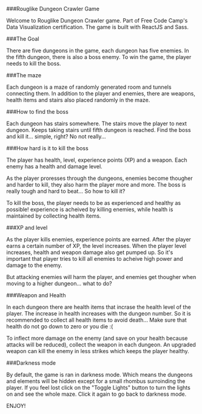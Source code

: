 ###Rouglike Dungeon Crawler Game

Welcome to Rouglike Dungeon Crawler game. Part of Free Code Camp's Data Visualization certification. The game is built with ReactJS and Sass.

###The Goal

There are five dungeons in the game, each dungeon has five enemies. In the fifth dungeon, there is also a boss enemy. To win the game, the player needs to kill the boss.

###The maze

Each dungeon is a maze of randomly generated room and tunnels connecting them. In addition to the player and enemies, there are weapons, health items and stairs also placed randomly in the maze.

###How to find the boss

Each dungeon has stairs somewhere. The stairs move the player to next dungeon. Keeps taking stairs until fifth dungeon is reached. Find the boss and kill it... simple, right? No not really...

###How hard is it to kill the boss

The player has health, level, experience points (XP) and a weapon. Each enemy has a health and damage level.

As the player proresses through the dungeons, enemies become thougher and harder to kill, they also harm the player more and more. The boss is really tough and hard to beat... So how to kill it?

To kill the boss, the player needs to be as experienced and healthy as possible! experience is acheived by killing enemies, while health is maintained by collecting health items.

###XP and level

As the player kills enemies, experience points are earned. After the player earns a certain number of XP, the level increases. When the player level increases, health and weapon damage also get pumped up. So it's important that player tries to kill all enemies to acheive high power and damage to the enemy.

But attacking enemies will harm the player, and enemies get thougher when moving to a higher dungeon... what to do?

###Weapon and Health

In each dungeon there are health items that incrase the health level of the player. The increase in health increases with the dungeon number. So it is recommended to collect all health items to avoid death... Make sure that health do not go down to zero or you die :(

To inflect more damage on the enemy (and save on your health because attacks will be reduced), collect the weapon in each dungeon. An upgraded weapon can kill the enemy in less strikes which keeps the player healthy.

###Darkness mode

By default, the game is ran in darkness mode. Which means the dungeons and elements will be hidden except for a small rhombus surroinding the player. If you feel lost click on the "Toggle Lights" button to turn the lights on and see the whole maze. Click it again to go back to darkness mode.

ENJOY!